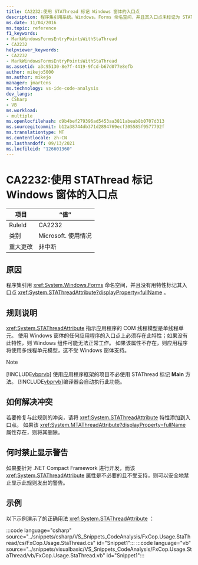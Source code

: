 ```yaml
---
title: CA2232:使用 STAThread 标记 Windows 窗体的入口点
description: 程序集引用系统。Windows。Forms 命名空间，并且其入口点未标记为 STAThreadAttribute 特性。
ms.date: 11/04/2016
ms.topic: reference
f1_keywords:
- MarkWindowsFormsEntryPointsWithStaThread
- CA2232
helpviewer_keywords:
- CA2232
- MarkWindowsFormsEntryPointsWithStaThread
ms.assetid: a3c95130-8e7f-4419-9fcd-b67d077e8efb
author: mikejo5000
ms.author: mikejo
manager: jmartens
ms.technology: vs-ide-code-analysis
dev_langs:
- CSharp
- VB
ms.workload:
- multiple
ms.openlocfilehash: d9b4bef279396ad5453aa3811abeab8b0707d313
ms.sourcegitcommit: b12a38744db371d2894769ecf305585f9577792f
ms.translationtype: MT
ms.contentlocale: zh-CN
ms.lasthandoff: 09/13/2021
ms.locfileid: "126601360"
---
```

# <a name="ca2232-mark-windows-forms-entry-points-with-stathread"></a>CA2232:使用 STAThread 标记 Windows 窗体的入口点

|项目|“值”|
|-|-|
|RuleId|CA2232|
|类别|Microsoft. 使用情况|
|重大更改|非中断|

## <a name="cause"></a>原因
程序集引用 <xref:System.Windows.Forms> 命名空间，并且没有用特性标记其入口点 <xref:System.STAThreadAttribute?displayProperty=fullName> 。

## <a name="rule-description"></a>规则说明
 <xref:System.STAThreadAttribute> 指示应用程序的 COM 线程模型是单线程单元。 使用 Windows 窗体的任何应用程序的入口点上必须存在此特性；如果没有此特性，则 Windows 组件可能无法正常工作。 如果该属性不存在，则应用程序将使用多线程单元模型，这不受 Windows 窗体支持。

> [!NOTE]
> [!INCLUDE[vbprvb](../code-quality/includes/vbprvb_md.md)] 使用应用程序框架的项目不必使用 STAThread 标记 **Main** 方法。 [!INCLUDE[vbprvb](../code-quality/includes/vbprvb_md.md)]编译器会自动执行此功能。

## <a name="how-to-fix-violations"></a>如何解决冲突
若要修复与此规则的冲突，请将 <xref:System.STAThreadAttribute> 特性添加到入口点。 如果该 <xref:System.MTAThreadAttribute?displayProperty=fullName> 属性存在，则将其删除。

## <a name="when-to-suppress-warnings"></a>何时禁止显示警告
如果要针对 .NET Compact Framework 进行开发，而该 <xref:System.STAThreadAttribute> 属性是不必要的且不受支持，则可以安全地禁止显示此规则发出的警告。

## <a name="example"></a>示例
以下示例演示了的正确用法 <xref:System.STAThreadAttribute> ：

:::code language="csharp" source="../snippets/csharp/VS_Snippets_CodeAnalysis/FxCop.Usage.StaThread/cs/FxCop.Usage.StaThread.cs" id="Snippet1":::
:::code language="vb" source="../snippets/visualbasic/VS_Snippets_CodeAnalysis/FxCop.Usage.StaThread/vb/FxCop.Usage.StaThread.vb" id="Snippet1":::

